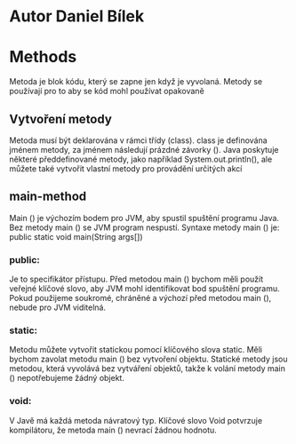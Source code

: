 # Autor Daniel Bílek
# Methods
Metoda je blok kódu, který se zapne jen když je vyvolaná.
Metody se používají pro to aby se kód mohl používat opakovaně

## Vytvoření metody
Metoda musí být deklarována v rámci třídy (class). class je definována jménem metody, za jménem následují prázdné závorky ().
Java poskytuje některé předdefinované metody, jako například System.out.println(), ale můžete také vytvořit vlastní metody pro provádění určitých akcí

## main-method
Main () je výchozím bodem pro JVM, aby spustil spuštění programu Java. Bez metody main () se JVM program nespustí. Syntaxe metody main () je: public static void main(String args[])

### public: 
Je to specifikátor přístupu. Před metodou main () bychom měli použít veřejné klíčové slovo, aby JVM mohl identifikovat bod spuštění programu. Pokud použijeme soukromé, chráněné a výchozí před metodou main (), nebude pro JVM viditelná.

### static:
Metodu můžete vytvořit statickou pomocí klíčového slova static. Měli bychom zavolat metodu main () bez vytvoření objektu. Statické metody jsou metodou, která vyvolává bez vytváření objektů, takže k volání metody main () nepotřebujeme žádný objekt.

### void:
V Javě má každá metoda návratový typ. Klíčové slovo Void potvrzuje kompilátoru, že metoda main () nevrací žádnou hodnotu.


